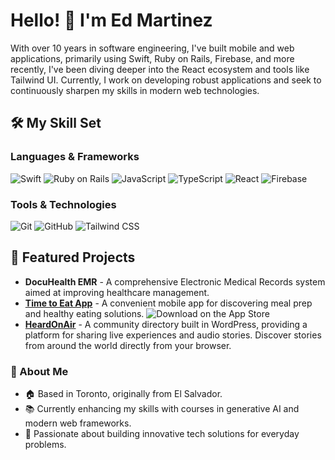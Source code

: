 # Hello! 👋 I'm Ed Martinez

With over 10 years in software engineering, I've built mobile and web applications, primarily using Swift, Ruby on Rails, Firebase, and more recently, I've been diving deeper into the React ecosystem and tools like Tailwind UI. Currently, I work on developing robust applications and seek to continuously sharpen my skills in modern web technologies.

## 🛠️ My Skill Set

### Languages & Frameworks
![Swift](https://img.shields.io/badge/-Swift-FA7343?logo=swift&logoColor=white)
![Ruby on Rails](https://img.shields.io/badge/-Ruby_on_Rails-CC0000?logo=ruby-on-rails&logoColor=white)
![JavaScript](https://img.shields.io/badge/-JavaScript-F7DF1E?logo=javascript&logoColor=black)
![TypeScript](https://img.shields.io/badge/-TypeScript-007ACC?logo=typescript&logoColor=white)
![React](https://img.shields.io/badge/-React-61DAFB?logo=react&logoColor=black)
![Firebase](https://img.shields.io/badge/-Firebase-FFCA28?logo=firebase&logoColor=black)

### Tools & Technologies
![Git](https://img.shields.io/badge/-Git-F05032?logo=git&logoColor=white)
![GitHub](https://img.shields.io/badge/-GitHub-181717?logo=github&logoColor=white)
![Tailwind CSS](https://img.shields.io/badge/-Tailwind_CSS-38B2AC?logo=tailwind-css&logoColor=white)

## 🌟 Featured Projects

- **DocuHealth EMR** - A comprehensive Electronic Medical Records system aimed at improving healthcare management.
- **[Time to Eat App](https://apps.apple.com/ca/app/time-to-eat-app/id1359972795)** - A convenient mobile app for discovering meal prep and healthy eating solutions.
  ![Download on the App Store](https://img.shields.io/badge/Download_on_the-App_Store-0D96F6?logo=app-store&logoColor=white)
- **[HeardOnAir](https://heardonair.com/)** - A community directory built in WordPress, providing a platform for sharing live experiences and audio stories. Discover stories from around the world directly from your browser.



### 👤 About Me

- 🏠 Based in Toronto, originally from El Salvador.
- 📚 Currently enhancing my skills with courses in generative AI and modern web frameworks.
- 🌱 Passionate about building innovative tech solutions for everyday problems.
